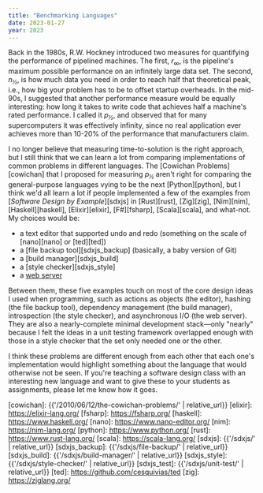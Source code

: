 ```yaml
---
title: "Benchmarking Languages"
date: 2023-01-27
year: 2023
---
```


Back in the 1980s, R.W. Hockney introduced two measures for quantifying the performance of pipelined machines.
The first, *r<sub>∞</sub>*, is the pipeline's maximum possible performance on an infinitely large data set.
The second, *n<sub>½</sub>*, is how much data you need in order to reach half that theoretical peak,
i.e.,
how big your problem has to be to offset startup overheads.
In the mid-90s,
I suggested that another performance measure would be equally interesting:
how long it takes to write code that achieves half a machine's rated performance.
I called it *p<sub>½</sub>*,
and observed that for many supercomputers it was effectively infinity,
since no real application ever achieves more than 10-20% of the performance that manufacturers claim.

I no longer believe that measuring time-to-solution is the right approach,
but I still think that we can learn a lot from comparing implementations of common problems in different languages.
The [Cowichan Problems][cowichan] that I proposed for measuring *p<sub>½</sub>* aren't right
for comparing the general-purpose languages vying to be the next [Python][python],
but I think we'd all learn a lot
if people implemented a few of the examples from [*Software Design by Example*][sdxjs]
in [Rust][rust], [Zig][zig], [Nim][nim], [Haskell][haskell], [Elixir][elixir], [F#][fsharp], [Scala][scala], and what-not.
My choices would be:

-   a text editor that supported undo and redo (something on the scale of [nano][nano] or [ted][ted])
-   a [file backup tool][sdxjs_backup] (basically, a baby version of Git)
-   a [build manager][sdxjs_build]
-   a [style checker][sdxjs_style]
-   a [web server][aosa_server]

Between them,
these five examples touch on
most of the core design ideas I used when programming,
such as actions as objects (the editor),
hashing (the file backup tool),
dependency  management (the build manager),
introspection (the style checker),
and asynchronous I/O (the web server).
They are also a nearly-complete minimal development stack—only "nearly" because
I felt the ideas in a unit testing framework overlapped enough with those in a style checker
that the set only needed one or the other.

I think these problems are different enough from each other
that each one's implementation would highlight something about the language
that would otherwise not be seen.
If you're teaching a software design class with an interesting new language
and want to give these to your students as assignments,
please let me know how it goes.

[aosa_server]: https://aosabook.org/en/500L/a-simple-web-server.html
[cowichan]: {{'/2010/06/12/the-cowichan-problems/' | relative_url}}
[elixir]: https://elixir-lang.org/
[fsharp]: https://fsharp.org/
[haskell]: https://www.haskell.org/
[nano]: https://www.nano-editor.org/
[nim]: https://nim-lang.org/
[python]: https://www.python.org/
[rust]: https://www.rust-lang.org/
[scala]: https://scala-lang.org/
[sdxjs]: {{'/sdxjs/' | relative_url}}
[sdxjs_backup]: {{'/sdxjs/file-backup/' | relative_url}}
[sdxjs_build]: {{'/sdxjs/build-manager/' | relative_url}}
[sdxjs_style]: {{'/sdxjs/style-checker/' | relative_url}}
[sdxjs_test]: {{'/sdxjs/unit-test/' | relative_url}}
[ted]: https://github.com/cesquivias/ted
[zig]: https://ziglang.org/
